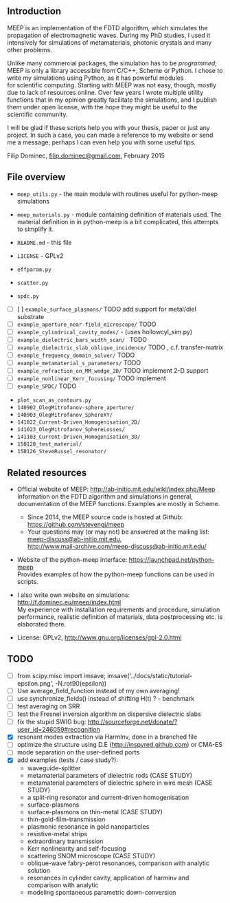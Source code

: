 ## Introduction
MEEP is an implementation of the FDTD algorithm, which simulates the propagation of electromagnetic
waves. During my PhD studies, I used it intensively for simulations of metamaterials, photonic crystals and
many other problems.

Unlike many commercial packages, the simulation has to be *programmed*; MEEP is only a library accessible from C/C++, Scheme or Python. I chose to write my simulations using Python, as it has powerful modules  
for scientific computing. Starting with MEEP was not easy, though, mostly due to lack of resources online. Over few 
years I wrote multiple utility functions that in my opinion greatly facilitate the simulations, and I publish 
them under open license, with the hope they might be useful to the scientific community.

I will be glad if these scripts help you with your thesis, paper or just any project. In such a case, you can 
made a reference to my website or send me a message; perhaps I can even help you with some useful tips.

Filip Dominec, filip.dominec@gmail.com,
February 2015


## File overview
 * `meep_utils.py`       - the main module with routines useful for python-meep simulations
 * `meep_materials.py`   - module containing definition of materials used. The material definition in 
                           in python-meep is a bit complicated, this attempts to simplify it.
 * `README.md`		     - this file
 * `LICENSE`			- GPLv2

 * `effparam.py`
 * `scatter.py`
 * `spdc.py`

 * [ ]  [ ] `example_surface_plasmons/`
	TODO add support for metal/diel substrate
 * [ ]  `example_aperture_near-field_microscope/` 
    TODO
 * [ ]  `example_cylindrical_cavity_modes/` - (uses hollowcyl_sim.py)
 * [ ]  `example_dielectric_bars_width_scan/ `
	TODO
 * [ ]  `example_dielectric_slab_oblique_incidence/`
	TODO , c.f. transfer-matrix
 * [ ]  `example_frequency_domain_solver/`
	TODO
 * [ ]  `example_metamaterial_s_parameters/`
	TODO
 * [ ]  `example_refraction_on_MM_wedge_2D/`
	TODO implement 2-D support
 * [ ]  `example_nonlinear_Kerr_focusing/`
	TODO implement
 * [ ]  `example_SPDC/`
	TODO
 * `plot_scan_as_contours.py`
 * `140902_OlegMitrofanov-sphere_aperture/`
 * `140903_OlegMitrofanov_SphereXY/`
 * `141022_Current-Driven_Homogenisation_2D/`
 * `141023_OlegMitrofanov_SphereLosses/`
 * `141103_Current-Driven_Homogenisation_3D/`
 * `150120_test_material/`
 * `150126_SteveRussel_resonator/`

## Related resources
 * Official website of MEEP: http://ab-initio.mit.edu/wiki/index.php/Meep     
Information on the FDTD algorithm and simulations in general, documentation of the MEEP functions. Examples 
are mostly in Scheme. 
   * Since 2014, the MEEP source code is hosted at Github: https://github.com/stevengj/meep
   * Your questions may (or may not) be answered at the mailing list: meep-discuss@ab-initio.mit.edu,      
http://www.mail-archive.com/meep-discuss@ab-initio.mit.edu/

 * Website of the python-meep interface: https://launchpad.net/python-meep     
Provides examples of how the python-meep functions can be used in scripts.

 * I also write own website on simulations: http://f.dominec.eu/meep/index.html     
My experience with installation requirements and procedure, simulation performance, realistic definition of 
materials, data postprocessing etc. is elaborated there.

 * License: GPLv2, http://www.gnu.org/licenses/gpl-2.0.html


## TODO
- [ ] from scipy.misc import imsave; imsave('../docs/static/tutorial-epsilon.png', -N.rot90(epsilon))
- [ ] Use average_field_function instead of my own averaging!
- [ ] use synchronize_fields() instead of shifting H(t) ? - benchmark
- [ ] test averaging on SRR
- [ ] test the Fresnel inversion algorithm on dispersive dielectric slabs
- [ ] fix the stupid SWIG bug: http://sourceforge.net/donate/?user_id=246059#recognition
- [x] resonant modes extraction via HarmInv, done in a branched file 
- [ ] optimize the structure using D.E (http://inspyred.github.com) or CMA-ES
- [ ] mode separation on the user-defined ports
- [x] add examples (tests / case study?):
   * waveguide-splitter
   * metamaterial parameters of dielectric rods (CASE STUDY)
   * metamaterial parameters of dielectric sphere in wire mesh (CASE STUDY)
   * a split-ring resonator and current-driven homogenisation
   * surface-plasmons
   * surface-plasmons on thin-metal (CASE STUDY) 
   * thin-gold-film-transmission
   * plasmonic resonance in gold nanoparticles
   * resistive-metal strips
   * extraordinary transmission
   * Kerr nonlinearity and self-focusing
   * scattering SNOM microscope (CASE STUDY)
   * oblique-wave fabry-pérot resonances, comparison with analytic solution
   * resonances in cylinder cavity, application of harminv and comparison with analytic
   * modeling spontaneous parametric down-conversion

